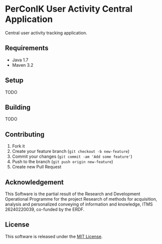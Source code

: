 # PerConIK User Activity Central Application

Central user activity tracking application.

## Requirements

- Java 1.7
- Maven 3.2

## Setup

TODO

## Building

TODO

## Contributing

1. Fork it
2. Create your feature branch (`git checkout -b new-feature`)
3. Commit your changes (`git commit -am 'Add some feature'`)
4. Push to the branch (`git push origin new-feature`)
5. Create new Pull Request

## Acknowledgement

This Software is the partial result of the Research and Development
Operational Programme for the project Research of methods for acquisition,
analysis and personalized conveying of information and knowledge,
ITMS 26240220039, co-funded by the ERDF.

## License

This software is released under the [MIT License](LICENSE.md).
